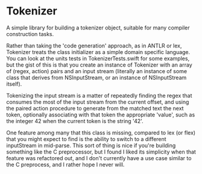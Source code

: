 # Tokenizer

A simple library for building a tokenizer object, suitable for many compiler construction tasks.

Rather than taking the 'code generation' approach, as in ANTLR or lex, Tokenizer treats the class
initializer as a simple domain specific language. You can look at the units tests in 
TokenizerTests.swift for some examples, but the gist of this is that you create an instance
of Tokenizer with an array of (regex, action) pairs and an input stream (literally an instance of
some class that derives from NSInputStream, or an instance of NSInputStream itself).

Tokenizing the input stream is a matter of repeatedly finding the regex that consumes the most of
the input stream from the current offset, and using the paired action procedure to generate from
the matched text the next token, optionally associating with that token the appropriate 'value', 
such as the integer 42 when the current token is the string '42'.

One feature among many that this class is missing, compared to lex (or flex) that you might expect to find
is the ability to switch to a different inputStream in mid-parse. This sort of thing is
nice if you're building something like the C preprocessor, but I found I liked its simplicity when
that feature was refactored out, and I don't currently have a use case similar to the C
preprocess, and I rather hope I never will.
